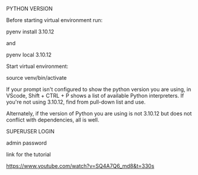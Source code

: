 PYTHON VERSION

Before starting virtual environment run:

pyenv install 3.10.12

and
 
pyenv local 3.10.12

Start virtual environment: 

source venv/bin/activate

If your prompt isn't configured to show the python version you are using, in VScode, Shift + CTRL + P shows a list of available Python interpreters.
If you're not using 3.10.12, find from pull-down list and use.

Alternately, if the version of Python you are using is not 3.10.12 but does not conflict with dependencies, all is well. 

SUPERUSER LOGIN

admin
password



link for the tutorial

https://www.youtube.com/watch?v=SQ4A7Q6_md8&t=330s
